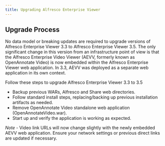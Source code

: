 ```yaml
---
title: Upgrading Alfresco Enterprise Viewer
---
```


## Upgrade Process

No data model or breaking updates are required to upgrade versions of Alfresco Enterprise Viewer 3.3 to Alfresco Enterprise Viewer 3.5. The only significant change in this version from an infrastructure point of view is that the Alfresco Enterprise Video Viewer (AEVV, formerly known as OpenAnnotate Video) is now embedded within the Alfresco Enterprise Viewer web application. In 3.3, AEVV was deployed as a separate web application in its own context.

Follow these steps to upgrade Alfresco Enterprise Viewer 3.3 to 3.5

- Backup previous WARs, Alfresco and Share web directories.
- Follow standard install steps, replacing/backing up previous installation artifacts as needed.
- Remove OpenAnnotate Video standalone web application (OpenAnnotateVideo.war).
- Start up and verify the application is working as expected.

*Note* - Video link URLs will now change slightly with the newly embedded AEVV web application. Ensure your network settings or previous direct links are updated if necessary. 



